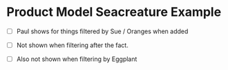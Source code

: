 # Product Model Seacreature Example

- [ ] Paul shows for things filtered by Sue / Oranges when added
- [ ] Not shown when filtering after the fact.
- [ ] Also not shown when filtering by Eggplant


